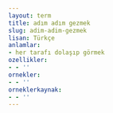 ```yaml
---
layout: term
title: adım adım gezmek
slug: adim-adim-gezmek
lisan: Türkçe
anlamlar:
- her tarafı dolaşıp görmek
ozellikler:
- - ''
ornekler:
- - ''
orneklerkaynak:
- - ''
---
```

